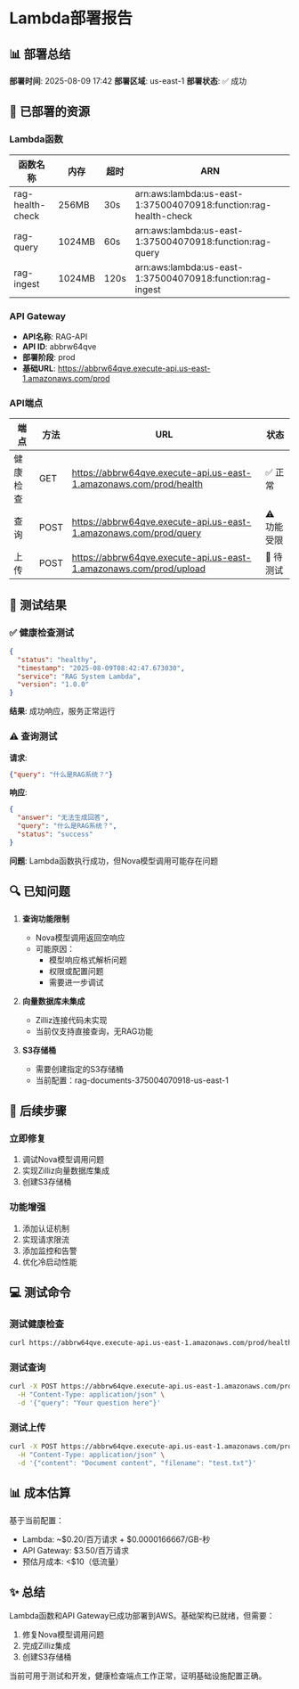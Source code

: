 # Lambda部署报告

## 📊 部署总结

**部署时间**: 2025-08-09 17:42
**部署区域**: us-east-1
**部署状态**: ✅ 成功

## 🚀 已部署的资源

### Lambda函数
| 函数名称 | 内存 | 超时 | ARN |
|---------|------|------|-----|
| rag-health-check | 256MB | 30s | arn:aws:lambda:us-east-1:375004070918:function:rag-health-check |
| rag-query | 1024MB | 60s | arn:aws:lambda:us-east-1:375004070918:function:rag-query |
| rag-ingest | 1024MB | 120s | arn:aws:lambda:us-east-1:375004070918:function:rag-ingest |

### API Gateway
- **API名称**: RAG-API
- **API ID**: abbrw64qve
- **部署阶段**: prod
- **基础URL**: https://abbrw64qve.execute-api.us-east-1.amazonaws.com/prod

### API端点
| 端点 | 方法 | URL | 状态 |
|------|------|-----|------|
| 健康检查 | GET | https://abbrw64qve.execute-api.us-east-1.amazonaws.com/prod/health | ✅ 正常 |
| 查询 | POST | https://abbrw64qve.execute-api.us-east-1.amazonaws.com/prod/query | ⚠️ 功能受限 |
| 上传 | POST | https://abbrw64qve.execute-api.us-east-1.amazonaws.com/prod/upload | 🔄 待测试 |

## 🧪 测试结果

### ✅ 健康检查测试
```json
{
  "status": "healthy",
  "timestamp": "2025-08-09T08:42:47.673030",
  "service": "RAG System Lambda",
  "version": "1.0.0"
}
```
**结果**: 成功响应，服务正常运行

### ⚠️ 查询测试
**请求**:
```json
{"query": "什么是RAG系统？"}
```

**响应**:
```json
{
  "answer": "无法生成回答",
  "query": "什么是RAG系统？",
  "status": "success"
}
```
**问题**: Lambda函数执行成功，但Nova模型调用可能存在问题

## 🔍 已知问题

1. **查询功能限制**
   - Nova模型调用返回空响应
   - 可能原因：
     - 模型响应格式解析问题
     - 权限或配置问题
     - 需要进一步调试

2. **向量数据库未集成**
   - Zilliz连接代码未实现
   - 当前仅支持直接查询，无RAG功能

3. **S3存储桶**
   - 需要创建指定的S3存储桶
   - 当前配置：rag-documents-375004070918-us-east-1

## 📝 后续步骤

### 立即修复
1. 调试Nova模型调用问题
2. 实现Zilliz向量数据库集成
3. 创建S3存储桶

### 功能增强
1. 添加认证机制
2. 实现请求限流
3. 添加监控和告警
4. 优化冷启动性能

## 💻 测试命令

### 测试健康检查
```bash
curl https://abbrw64qve.execute-api.us-east-1.amazonaws.com/prod/health
```

### 测试查询
```bash
curl -X POST https://abbrw64qve.execute-api.us-east-1.amazonaws.com/prod/query \
  -H "Content-Type: application/json" \
  -d '{"query": "Your question here"}'
```

### 测试上传
```bash
curl -X POST https://abbrw64qve.execute-api.us-east-1.amazonaws.com/prod/upload \
  -H "Content-Type: application/json" \
  -d '{"content": "Document content", "filename": "test.txt"}'
```

## 📊 成本估算

基于当前配置：
- Lambda: ~$0.20/百万请求 + $0.0000166667/GB-秒
- API Gateway: $3.50/百万请求
- 预估月成本: <$10（低流量）

## ✨ 总结

Lambda函数和API Gateway已成功部署到AWS。基础架构已就绪，但需要：
1. 修复Nova模型调用问题
2. 完成Zilliz集成
3. 创建S3存储桶

当前可用于测试和开发，健康检查端点工作正常，证明基础设施配置正确。